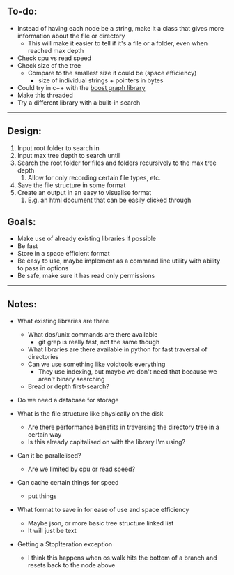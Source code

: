
## To-do:

- Instead of having each node be a string, make it a class that gives more information about the file or directory
  - This will make it easier to tell if it's a file or a folder, even when reached max depth
- Check cpu vs read speed
- Check size of the tree 
  - Compare to the smallest size it could be (space efficiency) 
    - size of individual strings + pointers in bytes
- Could try in c++ with the [boost graph library](https://www.boost.org/doc/libs/1_70_0/libs/graph/doc/index.html)
- Make this threaded
- Try a different library with a built-in search

---

## Design:

1. Input root folder to search in
2. Input max tree depth to search until
3. Search the root folder for files and folders recursively to the max tree depth
   1. Allow for only recording certain file types, etc.
4. Save the file structure in some format
5. Create an output in an easy to visualise format
   1. E.g. an html document that can be easily clicked through

## Goals:

- Make use of already existing libraries if possible
- Be fast
- Store in a space efficient format
- Be easy to use, maybe implement as a command line utility with ability to pass in options
- Be safe, make sure it has read only permissions

---

## Notes:

- What existing libraries are there
  - What dos/unix commands are there available
    - git grep is really fast, not the same though
  - What libraries are there available in python for fast traversal of directories
  - Can we use something like voidtools everything
    - They use indexing, but maybe we don't need that because we aren't binary searching
  - Bread or depth first-search?
- Do we need a database for storage
- What is the file structure like physically on the disk
  - Are there performance benefits in traversing the directory tree in a certain way 
  - Is this already capitalised on with the library I'm using?
- Can it be parallelised?
  - Are we limited by cpu or read speed?
- Can cache certain things for speed
  - put things
- What format to save in for ease of use and space efficiency
  - Maybe json, or more basic tree structure linked list
  - It will just be text

- Getting a StopIteration exception
  - I think this happens when os.walk hits the bottom of a branch and resets back to the node above





